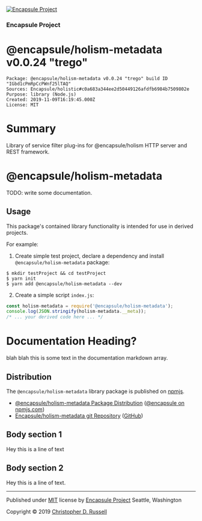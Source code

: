 [![Encapsule Project](https://encapsule.io/images/blue-burst-encapsule.io-icon-72x72.png "Encapsule Project")](https://encapsule.io)

### Encapsule Project

# @encapsule/holism-metadata v0.0.24 "trego"

```
Package: @encapsule/holism-metadata v0.0.24 "trego" build ID "IGbd1cPmRpCcPWnf25lTAQ"
Sources: Encapsule/holistic#c0a683a344ee2d50449126afdfb6984b7509802e
Purpose: library (Node.js)
Created: 2019-11-09T16:19:45.000Z
License: MIT
```

# Summary

Library of service filter plug-ins for @encapsule/holism HTTP server and REST framework.

# @encapsule/holism-metadata

TODO: write some documentation.

## Usage

This package's contained library functionality is intended for use in derived projects.

For example:

1. Create simple test project, declare a dependency and install `@encapsule/holism-metadata` package:

```
$ mkdir testProject && cd testProject
$ yarn init
$ yarn add @encapsule/holism-metadata --dev
```

2. Create a simple script `index.js`:

```JavaScript
const holism-metadata = require('@encapsule/holism-metadata');
console.log(JSON.stringify(holism-metadata.__meta));
/* ... your derived code here ... */
```

# Documentation Heading?

blah blah this is some text in the documentation markdown array.

## Distribution

The `@encapsule/holism-metadata` library package is published on [npmjs](https://npmjs.com).

- [@encapsule/holism-metadata Package Distribution](https://npmjs.com/package/@encapsule/holism-metadata/v/0.0.24) ([@encapsule on npmjs.com](https://www.npmjs.com/org/encapsule))
- [Encapsule/holism-metadata git Repository](https://github.com/Encapsule/holism-metadata) ([GitHub](https://github.com/Encapsule))

## Body section 1

Hey this is a line of text

## Body section 2

Hey this is a line of text.

<hr>

Published under [MIT](LICENSE) license by [Encapsule Project](https://encapsule.io) Seattle, Washington

Copyright &copy; 2019 [Christopher D. Russell](https://github.com/ChrisRus)